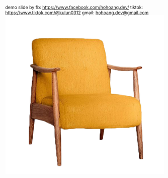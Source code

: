 demo slide by
fb: https://www.facebook.com/hohoang.dev/
tiktok: https://www.tiktok.com/@kulun0312 
gmail: hohoang.dev@gmail.com 
<img src="1.png" />

